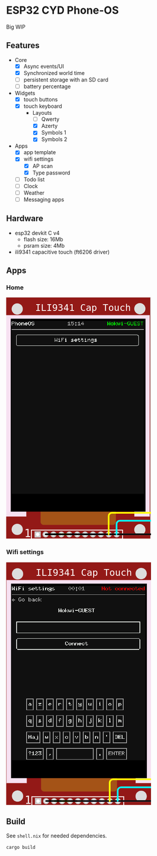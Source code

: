 # ESP32 CYD Phone-OS

Big WIP

## Features

- Core
  - [x] Async events/UI
  - [x] Synchronized world time
  - [ ] persistent storage with an SD card
  - [ ] battery percentage
- Widgets
  - [x] touch buttons
  - [x] touch keyboard
    - Layouts
      - [ ] Qwerty
      - [x] Azerty
      - [x] Symbols 1
      - [x] Symbols 2
- Apps
  - [x] app template
  - [x] wifi settings
    - [x] AP scan
    - [x] Type password
  - [ ] Todo list
  - [ ] Clock
  - [ ] Weather
  - [ ] Messaging apps

## Hardware

- esp32 devkit C v4
  - flash size: 16Mb
  - psram size: 4Mb
- ili9341 capacitive touch (ft6206 driver)

## Apps

### Home

![](./demo/home.png)

### Wifi settings

![](./demo/wifi.png)


## Build

See `shell.nix` for needed dependencies.

```shell
cargo build
```